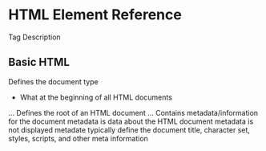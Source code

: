# HTML Element Reference

Tag   Description

## Basic HTML

<!DOCTYPE html> Defines the document type
- What at the beginning of all HTML documents
<html>...</html> Defines the root of an HTML document
<head>...</head> Contains metadata/information for the document
  metadata is data about the HTML document
    metadata is not displayed
  metadate typically define the document title, character set, styles, scripts, and other meta information
    <title></title>
    <style></style>
    <base>
    <link>
    <meta>
    <script>
    <noscript>
<title>...</title> Defines a title for the document
<body> Defines the document's body
<h1> to <h6> Defines HTML headings
<p> Defines a paragraph
<br> Defines a single line line-break
<hr> Defines a thematic change in the content
<!--...--> Defines a comment
  used to insert comments in the source code
  are not displayed in the browsers
  explan your code

## Formatting

<acronym> Defines an acronym Not supported in HTML5. Use <abbr> instead.
<abbr> Defines an abbreviation or an acronym
<address> Defines contact information for the author/owner of a document
<b> Defines bold text
<bdi> Isolates a part of text that might be formatted in a different direction from other text outside it
<bdo> Overrides the current text direction
<big> Defines big text Not supported in HTML5. Use CSS instead.
<blockquote> Defines a section that is quoted from another source

<center> Defines centered text Not supported in HTML5. Use CSS instead.
<cite> Defines the title of a work
<code> Defines a piece of computer code
<del> Defines text that has been deleted from a document
<dfn> Specifies a term that is going to be defined within the content


<a> Defines a hyperlink
<applet> Not supported in HTML5. Use <embed> or <object> instead.
Defines an embedded applet
<area> Defines an area inside an image map
<article> Defines an article
<aside> Defines content aside from the page content
<audio> Defines embedded sound content
<base> Specifies the base URL/target for all relative URLs in a document
<basefont> Not supported in HTML5. Use CSS instead.
Specifies a default color, size, and font for all text in a document
<button> Defines a clickable button
<canvas> Used to draw graphics, on the fly, via scripting (usually JavaScript)
<caption> Defines a table caption
<col> Specifies column properties for each column within a <colgroup> element 
<colgroup> Specifies a group of one or more columns in a table for formatting
<data> Adds a machine-readable translation of a given content
<datalist> Specifies a list of pre-defined options for input controls
<dd> Defines a description/value of a term in a description list
<details> Defines additional details that the user can view or hide
<dialog> Defines a dialog box or window
<dir> Not supported in HTML5. Use <ul> instead.
Defines a directory list
<div> Defines a section in a document
<dl> Defines a description list
<dt> Defines a term/name in a description list
<em> Defines emphasized text 
<embed> Defines a container for an external application
<fieldset> Groups related elements in a form
<figcaption> Defines a caption for a <figure> element
<figure> Specifies self-contained content
<font> Not supported in HTML5. Use CSS instead.
Defines font, color, and size for text
<footer> Defines a footer for a document or section
<form> Defines an HTML form for user input
<frame> Not supported in HTML5.
Defines a window (a frame) in a frameset
<frameset> Not supported in HTML5.
Defines a set of frames
<header> Defines a header for a document or section
<hgroup> Defines a header and related content
<i> Defines a part of text in an alternate voice or mood
<iframe> Defines an inline frame
<img> Defines an image
<input> Defines an input control
<ins> Defines a text that has been inserted into a document
<kbd> Defines keyboard input
<label> Defines a label for an <input> element
<legend> Defines a caption for a <fieldset> element
<li> Defines a list item
<link> Defines the relationship between a document and an external resource (most used to link to style sheets)
<main> Specifies the main content of a document
<map> Defines an image map
<mark> Defines marked/highlighted text
<menu> Defines an unordered list
<meta> Defines metadata about an HTML document
<meter> Defines a scalar measurement within a known range (a gauge)
<nav> Defines navigation links
<noframes> Not supported in HTML5.
Defines an alternate content for users that do not support frames
<noscript> Defines an alternate content for users that do not support client-side scripts
<object> Defines a container for an external application
<ol> Defines an ordered list
<optgroup> Defines a group of related options in a drop-down list
<option> Defines an option in a drop-down list
<output> Defines the result of a calculation
<param> Defines a parameter for an object
<picture> Defines a container for multiple image resources
<pre> Defines preformatted text
<progress> Represents the progress of a task
<q> Defines a short quotation
<rp> Defines what to show in browsers that do not support ruby annotations
<rt> Defines an explanation/pronunciation of characters (for East Asian typography)
<ruby> Defines a ruby annotation (for East Asian typography)
<s> Defines text that is no longer correct
<samp> Defines sample output from a computer program
<script> Defines a client-side script
<search> Defines a search section
<section> Defines a section in a document
<select> Defines a drop-down list
<small> Defines smaller text
<source> Defines multiple media resources for media elements (<video> and <audio>)
<span> Defines a section in a document
<strike> Not supported in HTML5. Use <del> or <s> instead.
Defines strikethrough text
<strong> Defines important text
<style> Defines style information for a document
<sub> Defines subscripted text
<summary> Defines a visible heading for a <details> element
<sup> Defines superscripted text
<svg> Defines a container for SVG graphics
<table> Defines a table
<tbody> Groups the body content in a table
<td> Defines a cell in a table
<template> Defines a container for content that should be hidden when the page loads
<textarea> Defines a multiline input control (text area)
<tfoot> Groups the footer content in a table
<th> Defines a header cell in a table
<thead> Groups the header content in a table
<time> Defines a specific time (or datetime)
<tr> Defines a row in a table
<track> Defines text tracks for media elements (<video> and <audio>)
<tt> Not supported in HTML5. Use CSS instead.
Defines teletype text
<u> Defines some text that is unarticulated and styled differently from normal text
<ul> Defines an unordered list
<var> Defines a variable
<video> Defines embedded video content
<wbr> Defines a possible line-break
